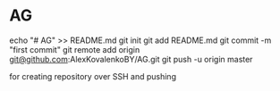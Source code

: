 # AG
echo "# AG" >> README.md
git init
git add README.md
git commit -m "first commit"
git remote add origin git@github.com:AlexKovalenkoBY/AG.git
git push -u origin master

for creating repository over SSH  and pushing
